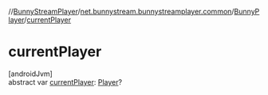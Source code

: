 //[BunnyStreamPlayer](../../../index.md)/[net.bunnystream.bunnystreamplayer.common](../index.md)/[BunnyPlayer](index.md)/[currentPlayer](current-player.md)

# currentPlayer

[androidJvm]\
abstract var [currentPlayer](current-player.md): [Player](https://developer.android.com/reference/kotlin/androidx/media3/common/Player.html)?
